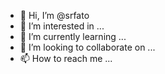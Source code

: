- 👋 Hi, I’m @srfato
- 👀 I’m interested in ...
- 🌱 I’m currently learning ...
- 💞️ I’m looking to collaborate on ...
- 📫 How to reach me ...

<!---
srfato/srfato is a ✨ special ✨ repository because its `README.md` (this file) appears on your GitHub profile.
You can click the Preview link to take a look at your changes.
--->
